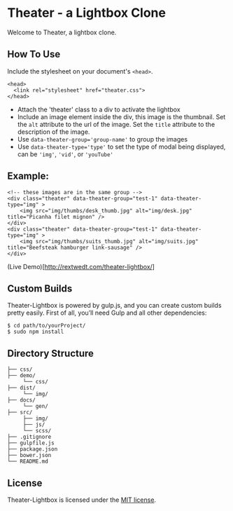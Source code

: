 # Theater - a Lightbox Clone

Welcome to Theater, a lightbox clone.


## How To Use

Include the stylesheet on your document's `<head>`.

```
<head>
  <link rel="stylesheet" href="theater.css">
</head>
```

- Attach the 'theater' class to a div to activate the lightbox
- Include an image element inside the div, this image is the thumbnail.  Set the `alt` attribute to the url of the image.  Set the `title` attribute to the description of the image.
- Use `data-theater-group='group-name'` to group the images
- Use `data-theater-type='type'` to set the type of modal being displayed, can be `'img'`, `'vid'`, or `'youTube'`


## Example:

```
<!-- these images are in the same group -->
<div class="theater" data-theater-group="test-1" data-theater-type="img" >
	<img src="img/thumbs/desk_thumb.jpg" alt="img/desk.jpg" title="Picanha filet mignon" />
</div>
<div class="theater" data-theater-group="test-1" data-theater-type="img" >
	<img src="img/thumbs/suits_thumb.jpg" alt="img/suits.jpg" title="Beefsteak hamburger link-sausage" />
</div>
```

(Live Demo)[http://rextwedt.com/theater-lightbox/]


## Custom Builds

Theater-Lightbox is powered by gulp.js, and you can create custom builds pretty easily. First of all, you’ll need Gulp and all other dependencies:

```
$ cd path/to/yourProject/
$ sudo npm install
```


## Directory Structure

```
├── css/
├── demo/
     └── css/
├── dist/
     └── img/
├── docs/
     └── gen/
├── src/
     ├── img/
     ├── js/
     └── scss/
├── .gitignore
├── gulpfile.js
├── package.json
├── bower.json
└── README.md
```


## License

Theater-Lightbox is licensed under the [MIT license](https://github.com/retwedt/theater-lightbox/blob/master/LICENSE.txt).